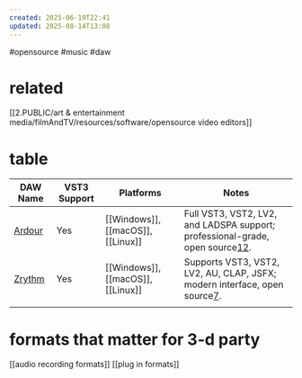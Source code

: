 ```yaml
---
created: 2025-06-19T22:41
updated: 2025-08-14T13:08
---
```


#opensource #music #daw
# related
[[2.PUBLIC/art & entertainment media/filmAndTV/resources/software/opensource video editors]]

# table

| DAW Name                          | VST3 Support | Platforms                         | Notes                                                                                                                                                                                     |
| --------------------------------- | ------------ | --------------------------------- | ----------------------------------------------------------------------------------------------------------------------------------------------------------------------------------------- |
| [Ardour](https://ardour.org/)<br> | Yes          | [[Windows]], [[macOS]], [[Linux]] | Full VST3, VST2, LV2, and LADSPA support; professional-grade, open source[1](https://ardour.org/)[2](https://www.reddit.com/r/WeAreTheMusicMakers/comments/347p9f/best_open_source_daw/). |
| [Zrythm](https://www.zrythm.org/) | Yes          | [[Windows]], [[macOS]], [[Linux]] | Supports VST3, VST2, LV2, AU, CLAP, JSFX; modern interface, open source[7](https://www.zrythm.org/en/index.html).                                                                         |
|                                   |              |                                   |                                                                                                                                                                                           |
# formats that matter for 3-d party
[[audio recording formats]]
[[plug in formats]]
